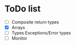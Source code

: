 # ToDo list

* [ ] Composite return types
* [X] Arrays
* [ ] Types Exceptions/Error types
* [ ] Monitor
